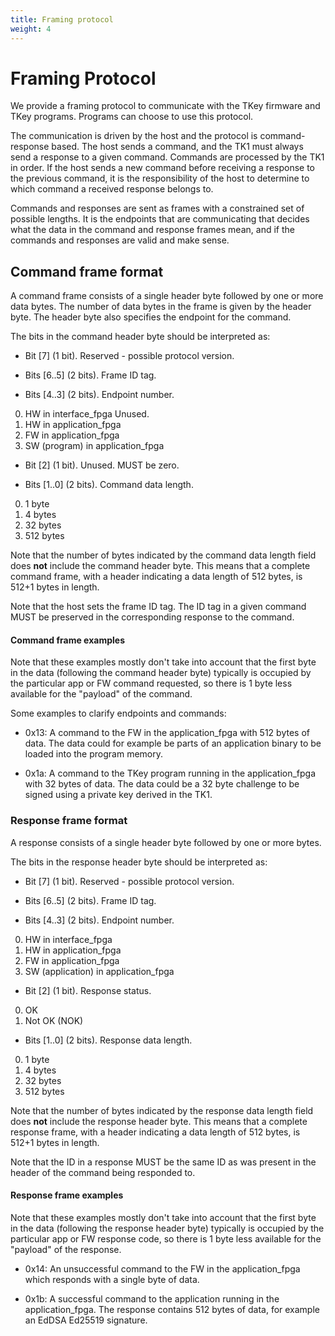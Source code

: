 ```yaml
---
title: Framing protocol
weight: 4
---
```


# Framing Protocol

We provide a framing protocol to communicate with the TKey firmware
and TKey programs. Programs can choose to use this protocol.

The communication is driven by the host and the protocol is
command-response based. The host sends a command, and the TK1 must
always send a response to a given command. Commands are processed by
the TK1 in order. If the host sends a new command before receiving a
response to the previous command, it is the responsibility of the host
to determine to which command a received response belongs to.

Commands and responses are sent as frames with a constrained set of
possible lengths. It is the endpoints that are communicating that
decides what the data in the command and response frames mean, and if
the commands and responses are valid and make sense.

## Command frame format

A command frame consists of a single header byte followed by one or more
data bytes. The number of data bytes in the frame is given by the header
byte. The header byte also specifies the endpoint for the command.

The bits in the command header byte should be interpreted as:
* Bit [7] (1 bit). Reserved - possible protocol version.

* Bits [6..5] (2 bits). Frame ID tag.

* Bits [4..3] (2 bits). Endpoint number.
0. HW in interface_fpga Unused.
1. HW in application_fpga
2. FW in application_fpga
3. SW (program) in application_fpga

* Bit [2] (1 bit). Unused. MUST be zero.

* Bits [1..0] (2 bits). Command data length.
0. 1 byte
1. 4 bytes
2. 32 bytes
3. 512 bytes

Note that the number of bytes indicated by the command data length field
does **not** include the command header byte. This means that a complete
command frame, with a header indicating a data length of 512 bytes, is
512+1 bytes in length.

Note that the host sets the frame ID tag. The ID tag in a given command
MUST be preserved in the corresponding response to the command.

#### Command frame examples

Note that these examples mostly don't take into account that the first
byte in the data (following the command header byte) typically is
occupied by the particular app or FW command requested, so there is 1
byte less available for the "payload" of the command.

Some examples to clarify endpoints and commands:

* 0x13: A command to the FW in the application_fpga with 512 bytes of
  data. The data could for example be parts of an application binary to
  be loaded into the program memory.

* 0x1a: A command to the TKey program running in the application_fpga
  with 32 bytes of data. The data could be a 32 byte challenge to be
  signed using a private key derived in the TK1.

### Response frame format
A response consists of a single header byte followed by one or more bytes.

The bits in the response header byte should be interpreted as:
* Bit [7] (1 bit). Reserved - possible protocol version.

* Bits [6..5] (2 bits). Frame ID tag.

* Bits [4..3] (2 bits). Endpoint number.
0. HW in interface_fpga
1. HW in application_fpga
2. FW in application_fpga
3. SW (application) in application_fpga

* Bit [2] (1 bit). Response status.
0. OK
1. Not OK (NOK)

* Bits [1..0] (2 bits). Response data length.
0. 1 byte
1. 4 bytes
2. 32 bytes
3. 512 bytes


Note that the number of bytes indicated by the response data length field
does **not** include the response header byte. This means that a complete
response frame, with a header indicating a data length of 512 bytes, is
512+1 bytes in length.

Note that the ID in a response MUST be the same ID as was present in the
header of the command being responded to.

#### Response frame examples

Note that these examples mostly don't take into account that the first
byte in the data (following the response header byte) typically is
occupied by the particular app or FW response code, so there is 1 byte
less available for the "payload" of the response.

* 0x14: An unsuccessful command to the FW in the application_fpga which
  responds with a single byte of data.

* 0x1b: A successful command to the application running in the
  application_fpga. The response contains 512 bytes of data, for example
  an EdDSA Ed25519 signature.
